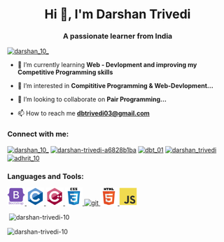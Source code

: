<h1 align="center">Hi 👋, I'm Darshan Trivedi</h1>
<h3 align="center">A passionate learner from India</h3>

<p align="left"> <a href="https://twitter.com/darshan_10_" target="blank"><img src="https://img.shields.io/twitter/follow/darshan_10_?logo=twitter&style=for-the-badge" alt="darshan_10_" /></a> </p>

- 🌱 I’m currently learning **Web - Devlopment and improving my Competitive Programming skills**

- 👀 I’m interested in **Compititive Programming & Web-Devlopment...**

- 💞️ I’m looking to collaborate on **Pair Programming...**

- 📫 How to reach me **dbtrivedi03@gmail.com**

<h3 align="left">Connect with me:</h3>
<p align="left">
<a href="https://twitter.com/darshan_10_" target="blank"><img align="center" src="https://raw.githubusercontent.com/rahuldkjain/github-profile-readme-generator/master/src/images/icons/Social/twitter.svg" alt="darshan_10_" height="30" width="40" /></a>
<a href="https://linkedin.com/in/darshan-trivedi-a6828b1ba" target="blank"><img align="center" src="https://raw.githubusercontent.com/rahuldkjain/github-profile-readme-generator/master/src/images/icons/Social/linked-in-alt.svg" alt="darshan-trivedi-a6828b1ba" height="30" width="40" /></a>
<a href="https://www.codechef.com/users/dbt_01" target="blank"><img align="center" src="https://cdn.jsdelivr.net/npm/simple-icons@3.1.0/icons/codechef.svg" alt="dbt_01" height="30" width="40" /></a>
<a href="https://codeforces.com/profile/darshan_trivedi" target="blank"><img align="center" src="https://raw.githubusercontent.com/rahuldkjain/github-profile-readme-generator/master/src/images/icons/Social/codeforces.svg" alt="darshan_trivedi" height="30" width="40" /></a>
<a href="https://www.leetcode.com/adhrit_10" target="blank"><img align="center" src="https://raw.githubusercontent.com/rahuldkjain/github-profile-readme-generator/master/src/images/icons/Social/leet-code.svg" alt="adhrit_10" height="30" width="40" /></a>
</p>

<h3 align="left">Languages and Tools:</h3>
<p align="left"> <a href="https://getbootstrap.com" target="_blank" rel="noreferrer"> <img src="https://raw.githubusercontent.com/devicons/devicon/master/icons/bootstrap/bootstrap-plain-wordmark.svg" alt="bootstrap" width="40" height="40"/> </a> <a href="https://www.cprogramming.com/" target="_blank" rel="noreferrer"> <img src="https://raw.githubusercontent.com/devicons/devicon/master/icons/c/c-original.svg" alt="c" width="40" height="40"/> </a> <a href="https://www.w3schools.com/cpp/" target="_blank" rel="noreferrer"> <img src="https://raw.githubusercontent.com/devicons/devicon/master/icons/cplusplus/cplusplus-original.svg" alt="cplusplus" width="40" height="40"/> </a> <a href="https://www.w3schools.com/css/" target="_blank" rel="noreferrer"> <img src="https://raw.githubusercontent.com/devicons/devicon/master/icons/css3/css3-original-wordmark.svg" alt="css3" width="40" height="40"/> </a> <a href="https://git-scm.com/" target="_blank" rel="noreferrer"> <img src="https://www.vectorlogo.zone/logos/git-scm/git-scm-icon.svg" alt="git" width="40" height="40"/> </a> <a href="https://www.w3.org/html/" target="_blank" rel="noreferrer"> <img src="https://raw.githubusercontent.com/devicons/devicon/master/icons/html5/html5-original-wordmark.svg" alt="html5" width="40" height="40"/> </a> <a href="https://developer.mozilla.org/en-US/docs/Web/JavaScript" target="_blank" rel="noreferrer"> <img src="https://raw.githubusercontent.com/devicons/devicon/master/icons/javascript/javascript-original.svg" alt="javascript" width="40" height="40"/> </a> </p>

<p>&nbsp;<img align="center" src="https://github-readme-stats.vercel.app/api?username=darshan-trivedi-10&show_icons=true&locale=en" alt="darshan-trivedi-10" /></p>

<p><img align="center" src="https://github-readme-streak-stats.herokuapp.com/?user=darshan-trivedi-10&" alt="darshan-trivedi-10" /></p>

